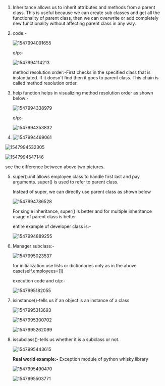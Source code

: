 1. Inheritance allows us to inherit attributes and methods from a parent class. This is useful because we can create sub classes and get all the functionality of parent class, then we can overwrite or add completely new functionality without affecting parent class in any way.

2. code:-

   ![1547994091655](https://github.com/adityakuppa26/Python-Notes/blob/lalith_notes/images/1547994091655.png) 

   o/p:-

   ![1547994114213](https://github.com/adityakuppa26/Python-Notes/blob/lalith_notes/images/1547994114213.png) 

   method resolution order:-First checks in the specified class that is instantiated. If it doesn't find then it goes to parent class. This chain is called method resolution order.

3. help function helps in visualizing method resolution order as shown below:-

   ![1547994338979](https://github.com/adityakuppa26/Python-Notes/blob/lalith_notes/images/1547994338979.png) 

   o/p:-

   ![1547994353832](https://github.com/adityakuppa26/Python-Notes/blob/lalith_notes/images/1547994353832.png) 

4.  ![1547994469061](https://github.com/adityakuppa26/Python-Notes/blob/lalith_notes/images/1547994469061.png) 

   ![1547994532305](https://github.com/adityakuppa26/Python-Notes/blob/lalith_notes/images/1547994532305.png) 

   ![1547994547146](https://github.com/adityakuppa26/Python-Notes/blob/lalith_notes/images/1547994547146.png) 

   see the difference between above two pictures.

5. super().init allows employee class to handle first last and pay arguments. super() is used to refer to parent class.

   Instead of super, we can directly use parent class as shown below

   ![1547994786528](https://github.com/adityakuppa26/Python-Notes/blob/lalith_notes/images/1547994786528.png) 

   For single inheritance, super() is better and for multiple inheritance usage of parent class is better

   entire example of developer class is:-

   ![1547994889255](https://github.com/adityakuppa26/Python-Notes/blob/lalith_notes/images/1547994889255.png) 

6. Manager subclass:-

   ![1547995023537](https://github.com/adityakuppa26/Python-Notes/blob/lalith_notes/images/1547995023537.png) 

   for initialization use lists or dictionaries only as in the above case(self.employees=[])

   execution code and o/p:-

   ![1547995182055](https://github.com/adityakuppa26/Python-Notes/blob/lalith_notes/images/1547995182055.png) 

7. isinstance()-tells us if an object is an instance of a class

   ![1547995313693](https://github.com/adityakuppa26/Python-Notes/blob/lalith_notes/images/1547995313693.png)

   ![1547995300702](https://github.com/adityakuppa26/Python-Notes/blob/lalith_notes/images/1547995300702.png)

   ![1547995262099](https://github.com/adityakuppa26/Python-Notes/blob/lalith_notes/images/1547995262099.png) 

8. issubclass()-tells us whether it is a subclass or not.

   ![1547995443615](https://github.com/adityakuppa26/Python-Notes/blob/lalith_notes/images/1547995443615.png) 

   **Real world example:-** Exception module of python whisky library

   ![1547995490470](https://github.com/adityakuppa26/Python-Notes/blob/lalith_notes/images/1547995490470.png) 

   ![1547995503771](https://github.com/adityakuppa26/Python-Notes/blob/lalith_notes/images/1547995503771.png) 

   
